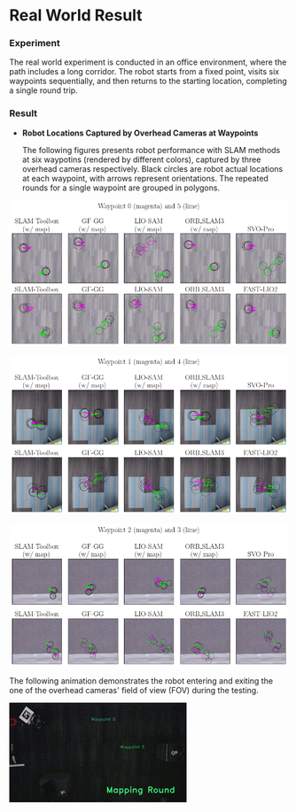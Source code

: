 # Real World Result

### Experiment
The real world experiment is conducted in an office environment, where the path includes a long corridor. The robot starts from a fixed point, visits six waypoints sequentially, and then returns to the starting location, completing a single round trip.

### Result



- **Robot Locations Captured by Overhead Cameras at Waypoints**

  The following figures presents robot performance with SLAM methods at six waypotins (rendered by different colors), captured by three overhead cameras respectively.
  Black circles are robot actual locations at each waypoint, with  arrows represent orientations. The repeated rounds for a single waypoint are grouped in polygons.

![Waypoints 0 and 5](imgs/realworld_waypoints_0.png)

![Waypoints 1 and 4](imgs/realworld_waypoints_1.png)

![Waypoints 2 and 3](imgs/realworld_waypoints_2.png)


  The following animation demonstrates the robot entering and exiting the one of the overhead cameras' field of view (FOV) during the testing.

![Robot](imgs/overhead_west_teddy_h264.gif)
